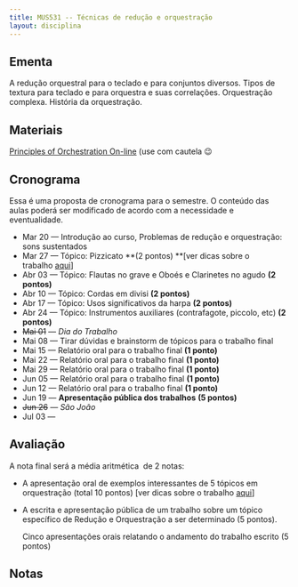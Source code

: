 ```yaml
---
title: MUS531 -- Técnicas de redução e orquestração
layout: disciplina
---
```


## Ementa

A redução orquestral para o teclado e para conjuntos diversos. Tipos de textura para teclado e para orquestra e suas correlações. Orquestração complexa. História da orquestração.

## Materiais

[Principles of Orchestration On-line](http://www.northernsounds.com/forum/forumdisplay.php/77-Principles-of-Orchestration-On-line) (use com cautela 😉

## Cronograma

Essa é uma proposta de cronograma para o semestre. O conteúdo das aulas poderá ser modificado de acordo com a necessidade e eventualidade.

  * Mar 20 &#8212; Introdução ao curso, Problemas de redução e orquestração: sons sustentados
  * Mar 27 &#8212; Tópico: Pizzicato **(2 pontos) **[ver dicas sobre o trabalho [aqui](http://genosmus.com/ensino/mus531-tecnicas-de-reducao-e-orquestracao/topicos-em-orquestracao/ "Tópicos em orquestração")]
  * Abr 03 &#8212; Tópico: Flautas no grave e Oboés e Clarinetes no agudo **(2 pontos)**
  * Abr 10 &#8212; Tópico: Cordas em divisi **(2 pontos)**
  * Abr 17 &#8212; Tópico: Usos significativos da harpa **(2 pontos)**
  * Abr 24 &#8212; Tópico: Instrumentos auxiliares (contrafagote, piccolo, etc) **(2 pontos)**
  * <del>Mai 01</del> &#8212; _Dia do Trabalho_
  * Mai 08 &#8212; Tirar dúvidas e brainstorm de tópicos para o trabalho final
  * Mai 15 &#8212; Relatório oral para o trabalho final **(1 ponto)**
  * Mai 22 &#8212; Relatório oral para o trabalho final **(1 ponto)**
  * Mai 29 &#8212; Relatório oral para o trabalho final **(1 ponto)**
  * Jun 05 &#8212; Relatório oral para o trabalho final **(1 ponto)**
  * Jun 12 &#8212; Relatório oral para o trabalho final **(1 ponto)**
  * Jun 19 &#8212; **Apresentação pública dos trabalhos** **(5 pontos)**
  * <del>Jun 26</del> &#8212; _São João_
  * Jul 03 &#8212;

## Avaliação

A nota final será a média aritmética  de 2 notas:

  * A apresentação oral de exemplos interessantes de 5 tópicos em orquestração (total 10 pontos) [ver dicas sobre o trabalho [aqui](http://genosmus.com/ensino/mus531-tecnicas-de-reducao-e-orquestracao/topicos-em-orquestracao/ "Tópicos em orquestração")]
  * A escrita e apresentação pública de um trabalho sobre um tópico específico de Redução e Orquestração a ser determinado (5 pontos).
  
    Cinco apresentações orais relatando o andamento do trabalho escrito (5 pontos)

## Notas
